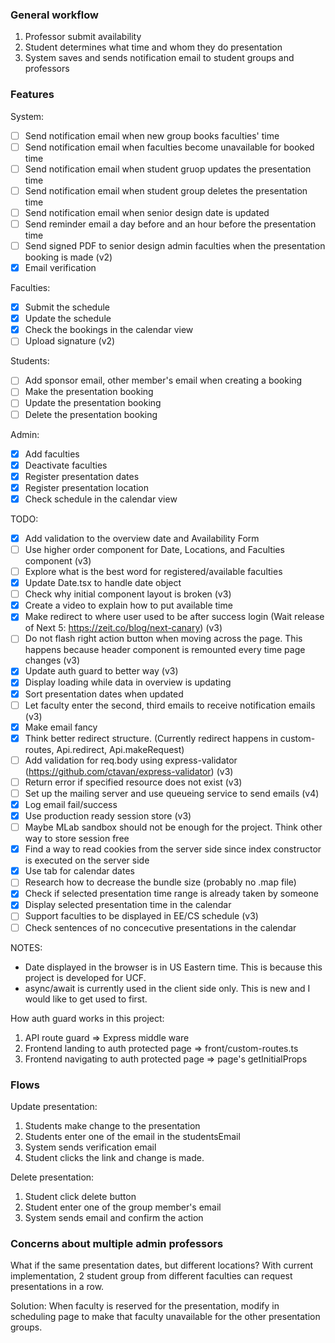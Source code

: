 ### General workflow

1. Professor submit availability
2. Student determines what time and whom they do presentation
3. System saves and sends notification email to student groups and professors

### Features

System: 

- [ ] Send notification email when new group books faculties' time
- [ ] Send notification email when faculties become unavailable for booked time
- [ ] Send notification email when student gruop updates the presentation time
- [ ] Send notification email when student group deletes the presentation time
- [ ] Send notification email when senior design date is updated
- [ ] Send reminder email a day before and an hour before the presentation time
- [ ] Send signed PDF to senior design admin faculties when the presentation booking is made (v2)
- [x] Email verification

Faculties:

- [x] Submit the schedule
- [x] Update the schedule
- [x] Check the bookings in the calendar view
- [ ] Upload signature (v2)

Students:

- [ ] Add sponsor email, other member's email when creating a booking
- [ ] Make the presentation booking
- [ ] Update the presentation booking
- [ ] Delete the presentation booking

Admin:

- [x] Add faculties
- [x] Deactivate faculties
- [x] Register presentation dates
- [x] Register presentation location
- [x] Check schedule in the calendar view

TODO:

- [x] Add validation to the overview date and Availability Form
- [ ] Use higher order component for Date, Locations, and Faculties component (v3)
- [ ] Explore what is the best word for registered/available faculties
- [x] Update Date.tsx to handle date object
- [ ] Check why initial component layout is broken (v3)
- [x] Create a video to explain how to put available time
- [x] Make redirect to where user used to be after success login (Wait release of Next 5: https://zeit.co/blog/next-canary) (v3)
- [ ] Do not flash right action button when moving across the page. This happens because header component is remounted every time page changes (v3)
- [x] Update auth guard to better way (v3)
- [x] Display loading while data in overview is updating
- [x] Sort presentation dates when updated
- [ ] Let faculty enter the second, third emails to receive notification emails (v3)
- [x] Make email fancy
- [x] Think better redirect structure. (Currently redirect happens in custom-routes, Api.redirect, Api.makeRequest)
- [ ] Add validation for req.body using express-validator (https://github.com/ctavan/express-validator) (v3)
- [ ] Return error if specified resource does not exist (v3)
- [ ] Set up the mailing server and use queueing service to send emails (v4)
- [x] Log email fail/success
- [x] Use production ready session store (v3)
- [ ] Maybe MLab sandbox should not be enough for the project. Think other way to store session free
- [x] Find a way to read cookies from the server side since index constructor is executed on the server side
- [x] Use tab for calendar dates
- [ ] Research how to decrease the bundle size (probably no .map file)
- [x] Check if selected presentation time range is already taken by someone
- [x] Display selected presentation time in the calendar
- [ ] Support faculties to be displayed in EE/CS schedule (v3)
- [ ] Check sentences of no concecutive presentations in the calendar

NOTES:

* Date displayed in the browser is in US Eastern time. This is because this project is developed for UCF.
* async/await is currently used in the client side only. This is new and I would like to get used to first.

How auth guard works in this project:

1. API route guard => Express middle ware
2. Frontend landing to auth protected page => front/custom-routes.ts
3. Frontend navigating to auth protected page => page's getInitialProps

### Flows

Update presentation:

1. Students make change to the presentation
2. Students enter one of the email in the studentsEmail
3. System sends verification email
4. Student clicks the link and change is made. 

Delete presentation:

1. Student click delete button
2. Student enter one of the group member's email
3. System sends email and confirm the action

### Concerns about multiple admin professors

What if the same presentation dates, but different locations?
With current implementation, 2 student group from different faculties can request presentations in a row. 

Solution: When faculty is reserved for the presentation, modify in scheduling page to make that faculty unavailable for the other presentation groups.